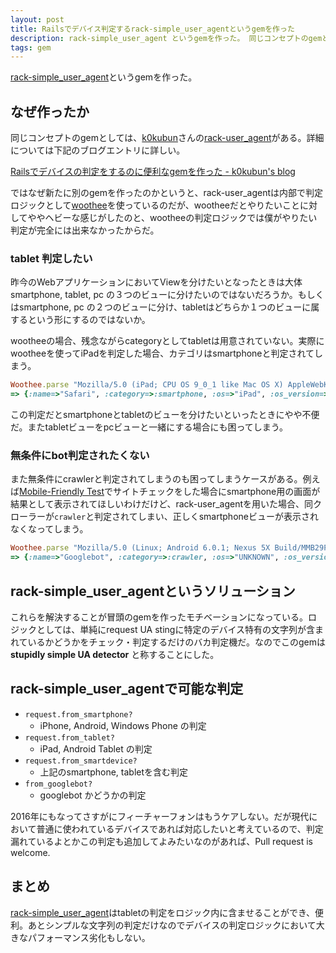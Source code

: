 ```yaml
---
layout: post
title: Railsでデバイス判定するrack-simple_user_agentというgemを作った
description: rack-simple_user_agent というgemを作った。 同じコンセプトのgemとしては、k0kubunさんのrack-user_agentがある。ではなぜ新たに別のgemを作ったのかというと、rack-user_agentは内部で判定ロジックとしてwootheeを使っているのだが、wootheeだとやりたいことに対してややヘビーな感じがしたのと、wootheeの判定ロジックでは僕がやりたい判定が完全には出来なかったからだ。
tags: gem
---
```


[rack-simple_user_agent](https://github.com/toshimaru/rack-simple_user_agent)というgemを作った。

## なぜ作ったか

同じコンセプトのgemとしては、[k0kubun](https://github.com/k0kubun)さんの[rack-user_agent](https://github.com/k0kubun/rack-user_agent)がある。詳細については下記のブログエントリに詳しい。

[Railsでデバイスの判定をするのに便利なgemを作った - k0kubun's blog](http://k0kubun.hatenablog.com/entry/2014/11/21/041949)

ではなぜ新たに別のgemを作ったのかというと、rack-user_agentは内部で判定ロジックとして[woothee](https://github.com/woothee/woothee)を使っているのだが、wootheeだとやりたいことに対してややヘビーな感じがしたのと、wootheeの判定ロジックでは僕がやりたい判定が完全には出来なかったからだ。

### tablet 判定したい

昨今のWebアプリケーションにおいてViewを分けたいとなったときは大体 smartphone, tablet, pc の３つのビューに分けたいのではないだろうか。もしくはsmartphone, pc の２つのビューに分け、tabletはどちらか１つのビューに属するという形にするのではないか。

wootheeの場合、残念ながらcategoryとしてtabletは用意されていない。実際にwootheeを使ってiPadを判定した場合、カテゴリはsmartphoneと判定されてしまう。

```rb
Woothee.parse "Mozilla/5.0 (iPad; CPU OS 9_0_1 like Mac OS X) AppleWebKit/601.1.46 (KHTML, like Gecko) Version/9.0 Mobile/13A404 Safari/601.1"
=> {:name=>"Safari", :category=>:smartphone, :os=>"iPad", :os_version=>"9.0.1", :version=>"9.0", :vendor=>"Apple"}
```

この判定だとsmartphoneとtabletのビューを分けたいといったときにやや不便だ。またtabletビューをpcビューと一緒にする場合にも困ってしまう。

### 無条件にbot判定されたくない

また無条件にcrawlerと判定されてしまうのも困ってしまうケースがある。例えば[Mobile-Friendly Test](https://www.google.com/webmasters/tools/mobile-friendly/)でサイトチェックをした場合にsmartphone用の画面が結果として表示されてほしいわけだけど、rack-user_agentを用いた場合、同クローラーが`crawler`と判定されてしまい、正しくsmartphoneビューが表示されなくなってしまう。

```rb
Woothee.parse "​Mozilla/5.0 (Linux; Android 6.0.1; Nexus 5X Build/MMB29P) AppleWebKit/537.36 (KHTML, like Gecko) Chrome/41.0.2272.96 Mobile Safari/537.36 (compatible; Googlebot/2.1; +http://www.google.com/bot.html)"
=> {:name=>"Googlebot", :category=>:crawler, :os=>"UNKNOWN", :os_version=>"UNKNOWN", :version=>"UNKNOWN", :vendor=>"UNKNOWN"}
```

## rack-simple_user_agentというソリューション

これらを解決することが冒頭のgemを作ったモチベーションになっている。ロジックとしては、単純にrequest UA stingに特定のデバイス特有の文字列が含まれているかどうかをチェック・判定するだけのバカ判定機だ。なのでこのgemは **stupidly simple UA detector** と称することにした。

## rack-simple_user_agentで可能な判定

- `request.from_smartphone?`
  - iPhone, Android, Windows Phone の判定
- `request.from_tablet?`
  - iPad, Android Tablet の判定
- `request.from_smartdevice?`
  - 上記のsmartphone, tabletを含む判定
- `from_googlebot?`
  - googlebot かどうかの判定

2016年にもなってさすがにフィーチャーフォンはもうケアしない。だが現代において普通に使われているデバイスであれば対応したいと考えているので、判定漏れているよとかこの判定も追加してよみたいなのがあれば、Pull request is welcome.

## まとめ

[rack-simple_user_agent](https://github.com/toshimaru/rack-simple_user_agent)はtabletの判定をロジック内に含ませることができ、便利。あとシンプルな文字列の判定だけなのでデバイスの判定ロジックにおいて大きなパフォーマンス劣化もしない。
